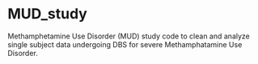 # MUD_study

Methamphetamine Use Disorder (MUD) study code to clean and analyze single subject data undergoing DBS for severe Methamphatamine Use Disorder.
